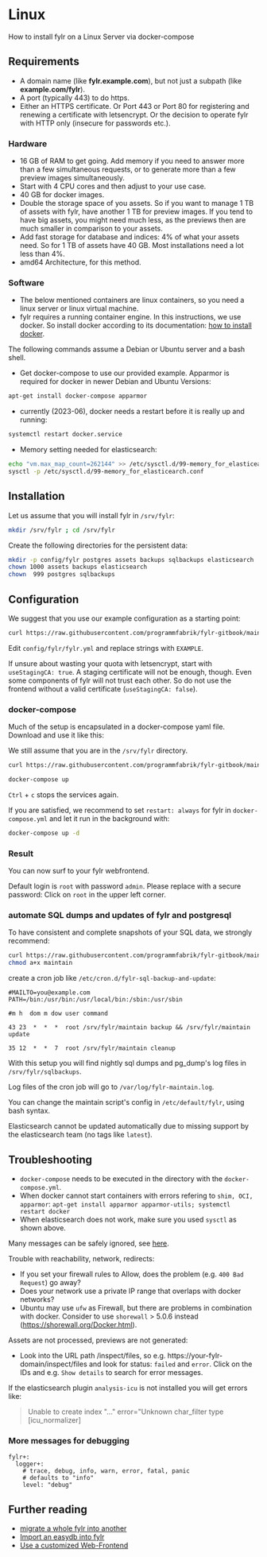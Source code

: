 # Linux

How to install fylr on a Linux Server via docker-compose

## Requirements

* A domain name (like **fylr.example.com**), but not just a subpath (like **example.com/fylr**).
* A port (typically 443) to do https.
* Either an HTTPS certificate. Or Port 443 or Port 80 for registering and renewing a certificate with letsencrypt. Or the decision to operate fylr with HTTP only (insecure for passwords etc.).

### Hardware

* 16 GB of RAM to get going. Add memory if you need to answer more than a few simultaneous requests, or to generate more than a few preview images simultaneously.
* Start with 4 CPU cores and then adjust to your use case.
* 40 GB for docker images.
* Double the storage space of you assets. So if you want to manage 1 TB of assets with fylr, have another 1 TB for preview images. If you tend to have big assets, you might need much less, as the previews then are much smaller in comparison to your assets.
* Add fast storage for database and indices: 4% of what your assets need. So for 1 TB of assets have 40 GB. Most installations need a lot less than 4%.
* amd64 Architecture, for this method.

### Software

* The below mentioned containers are linux containers, so you need a linux server or linux virtual machine.
* fylr requires a running container engine. In this instructions, we use docker. So install docker according to its documentation: [how to install docker](https://docs.docker.com/engine/install/#server).

The following commands assume a Debian or Ubuntu server and a bash shell.

* Get docker-compose to use our provided example. Apparmor is required for docker in newer Debian and Ubuntu Versions:

```bash
apt-get install docker-compose apparmor
```

* currently (2023-06), docker needs a restart before it is really up and running:

```bash
systemctl restart docker.service
```

* Memory setting needed for elasticsearch:

```bash
echo "vm.max_map_count=262144" >> /etc/sysctl.d/99-memory_for_elasticearch.conf
sysctl -p /etc/sysctl.d/99-memory_for_elasticearch.conf
```

## Installation

Let us assume that you will install fylr in `/srv/fylr`:

```bash
mkdir /srv/fylr ; cd /srv/fylr
```

Create the following directories for the persistent data:

```bash
mkdir -p config/fylr postgres assets backups sqlbackups elasticsearch
chown 1000 assets backups elasticsearch
chown  999 postgres sqlbackups
```

## Configuration

We suggest that you use our example configuration as a starting point:

```bash
curl https://raw.githubusercontent.com/programmfabrik/fylr-gitbook/main/_assets/fylr.yml -o config/fylr/fylr.yml
```

Edit `config/fylr/fylr.yml` and replace strings with `EXAMPLE`.

If unsure about wasting your quota with letsencrypt, start with `useStagingCA: true`. A staging certificate will not be enough, though. Even some components of fylr will not trust each other. So do not use the frontend without a valid certificate (`useStagingCA: false`).

### docker-compose

Much of the setup is encapsulated in a docker-compose yaml file. Download and use it like this:

We still assume that you are in the `/srv/fylr` directory.

```bash
curl https://raw.githubusercontent.com/programmfabrik/fylr-gitbook/main/_assets/docker-compose.yml -o docker-compose.yml

docker-compose up
```

`Ctrl` + `c` stops the services again.

If you are satisfied, we recommend to set `restart: always` for fylr in `docker-compose.yml` and let it run in the background with:

```bash
docker-compose up -d
```

### Result

You can now surf to your fylr webfrontend.

Default login is `root` with password `admin`. Please replace with a secure password: Click on `root` in the upper left corner.

### automate SQL dumps and updates of fylr and postgresql

To have consistent and complete snapshots of your SQL data, we strongly recommend:

```bash
curl https://raw.githubusercontent.com/programmfabrik/fylr-gitbook/main/_assets/maintain -o maintain
chmod a+x maintain
```

create a cron job like `/etc/cron.d/fylr-sql-backup-and-update`:

```
#MAILTO=you@example.com
PATH=/bin:/usr/bin:/usr/local/bin:/sbin:/usr/sbin

#m h  dom m dow user command

43 23  *  *  *  root /srv/fylr/maintain backup && /srv/fylr/maintain update

35 12  *  *  7  root /srv/fylr/maintain cleanup
```

With this setup you will find nightly sql dumps and pg\_dump's log files in `/srv/fylr/sqlbackups`.

Log files of the cron job will go to `/var/log/fylr-maintain.log`.

You can change the maintain script's config in `/etc/default/fylr`, using bash syntax.

Elasticsearch cannot be updated automatically due to missing support by the elasticsearch team (no tags like `latest`).

## Troubleshooting

* `docker-compose` needs to be executed in the directory with the `docker-compose.yml`.
* When docker cannot start containers with errors refering to `shim, OCI, apparmor`: `apt-get install apparmor apparmor-utils; systemctl restart docker`
* When elasticsearch does not work, make sure you used `sysctl` as shown above.

Many messages can be safely ignored, see [here](log-messages-that-can-be-ignored.md).



Trouble with reachability, network, redirects:

* If you set your firewall rules to Allow, does the problem (e.g. `400 Bad Request`) go away?
* Does your network use a private IP range that overlaps with docker networks?
* Ubuntu may use `ufw` as Firewall, but there are problems in combination with docker. Consider to use `shorewall` > 5.0.6 instead (https://shorewall.org/Docker.html).

Assets are not processed, previews are not generated:

* Look into the URL path /inspect/files, so e.g. https://your-fylr-domain/inspect/files and look for status: `failed` and `error`. Click on the IDs and e.g. `Show details` to search for error messages.

If the elasticsearch plugin `analysis-icu` is not installed you will get errors like:

> Unable to create index "..." error="Unknown char\_filter type \[icu\_normalizer]

### More messages for debugging

```
fylr+:
  logger+:
    # trace, debug, info, warn, error, fatal, panic
    # defaults to "info"
    level: "debug"
```

## Further reading

* [migrate a whole fylr into another](https://github.com/programmfabrik/fylr-install/blob/main/docker/further-reading/migrate-fylr-2-fylr.md)
* [Import an easydb into fylr](https://github.com/programmfabrik/fylr-install/blob/main/customization/restore-easydb5.md)
* [Use a customized Web-Frontend](https://github.com/programmfabrik/fylr-install/blob/main/customization/webfrontend.md)
